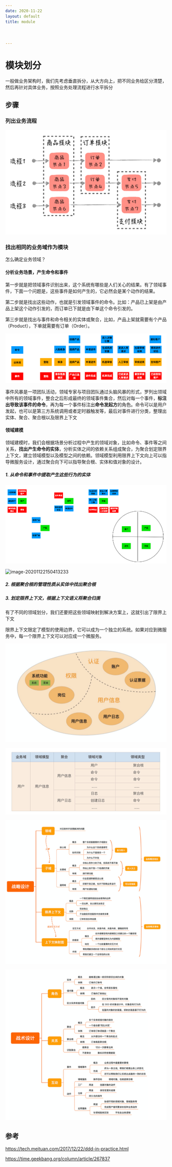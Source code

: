```yaml
---
date: 2020-11-22
layout: default
title: module



---
```


# 模块划分

一般做业务架构时，我们先考虑垂直拆分，从大方向上，把不同业务给区分清楚，然后再针对具体业务，按照业务处理流程进行水平拆分

## 步骤

### 列出业务流程

![image-20201122142356852](https://github.com/garydai/garydai.github.com/raw/master/_posts/pic/image-20201122142356852.png)

### 找出相同的业务域作为模块

怎么确定业务领域？

#### 分析业务场景，产生命令和事件

第一步就是把领域事件识别出来，这个系统有哪些是人们关心的结果。有了领域事件，下面一个问题是，这些事件是如何产生的，它必然会是某个动作的结果。

第二步就是找出这些动作，也就是引发领域事件的命令。比如：产品已上架是由产品上架这个动作引发的，而订单已下就是由下单这个命令引发的。

第三步就是找出与事件和命令相关的实体或聚合，比如，产品上架就需要有个产品（Product），下单就需要有订单（Order）。

![image-20201122144951377](https://github.com/garydai/garydai.github.com/raw/master/_posts/pic/image-20201122144951377.png)

事件风暴是一项团队活动，领域专家与项目团队通过头脑风暴的形式，罗列出领域中所有的领域事件，整合之后形成最终的领域事件集合，然后对每一个事件，**标注出导致该事件的命令**，再为每一个事件标注出**命令发起方**的角色。命令可以是用户发起，也可以是第三方系统调用或者定时器触发等，最后对事件进行分类，整理出实体、聚合、聚合根以及限界上下文

#### 领域建模

领域建模时，我们会根据场景分析过程中产生的领域对象，比如命令、事件等之间关系，**找出产生命令的实体**，分析实体之间的依赖关系组成聚合，为聚合划定限界上下文，建立领域模型以及模型之间的依赖。领域模型利用限界上下文向上可以指导微服务设计，通过聚合向下可以指导聚合根、实体和值对象的设计。

##### 1. 从命令和事件中提取产生这些行为的实体

![image-20201122150219274](https://github.com/garydai/garydai.github.com/raw/master/_posts/pic/image-20201122150219274.png)

![image-20201122150413233](https://github.com/garydai/garydai.github.com/raw/master/_posts/_posts/pic/image-20201122150413233.png)

##### 2. 根据聚合根的管理性质从实体中找出聚合根

##### 3. 划定限界上下文，根据上下文语义将聚合归类

有了不同的领域划分，我们还要把这些领域映射到解决方案上，这就引出了限界上下文

限界上下文限定了模型的使用边界，它可以成为一个独立的系统。如果对应到微服务中，每一个限界上下文可以对应成一个微服务。

![image-20201122150425476](https://github.com/garydai/garydai.github.com/raw/master/_posts/pic/image-20201122150425476.png)

![image-20201122154927519](https://github.com/garydai/garydai.github.com/raw/master/_posts/pic/image-20201122154927519.png)

![image-20210304110104817](https://github.com/garydai/garydai.github.com/raw/master/_posts/pic/image-20210304110104817.png)

![image-20210304121807001](https://github.com/garydai/garydai.github.com/raw/master/_posts/pic/image-20210304121807001.png)

## 参考

https://tech.meituan.com/2017/12/22/ddd-in-practice.html

https://time.geekbang.org/column/article/267837